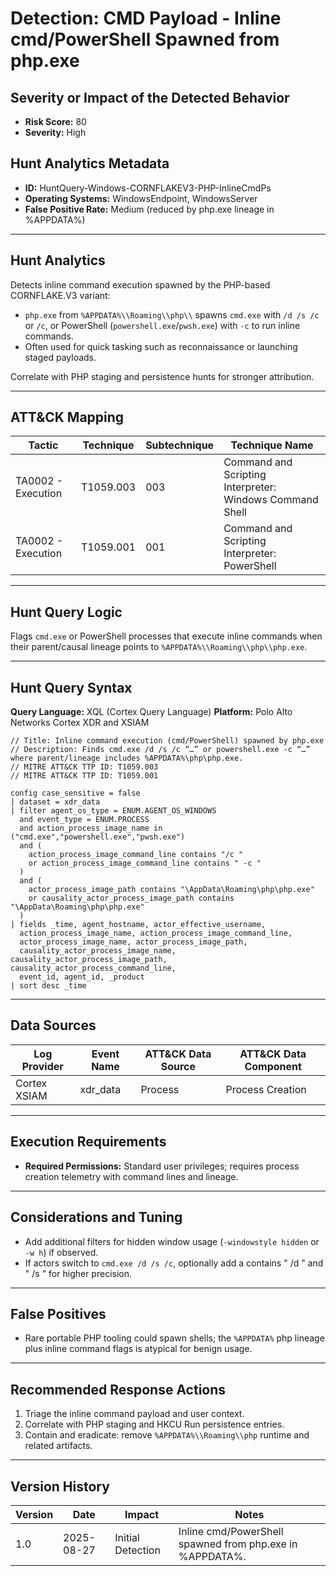 # Detection: CMD Payload - Inline cmd/PowerShell Spawned from php.exe

## Severity or Impact of the Detected Behavior
- **Risk Score:** 80
- **Severity:** High

## Hunt Analytics Metadata
- **ID:** HuntQuery-Windows-CORNFLAKEV3-PHP-InlineCmdPs
- **Operating Systems:** WindowsEndpoint, WindowsServer
- **False Positive Rate:** Medium (reduced by php.exe lineage in %APPDATA%)

---

## Hunt Analytics
Detects inline command execution spawned by the PHP-based CORNFLAKE.V3 variant:

- `php.exe` from `%APPDATA%\\Roaming\\php\\` spawns `cmd.exe` with `/d /s /c` or `/c`, or PowerShell (`powershell.exe`/`pwsh.exe`) with `-c` to run inline commands.
- Often used for quick tasking such as reconnaissance or launching staged payloads.

Correlate with PHP staging and persistence hunts for stronger attribution.

---

## ATT&CK Mapping

| Tactic              | Technique  | Subtechnique | Technique Name                           |
|---------------------|------------|--------------|------------------------------------------|
| TA0002 - Execution  | T1059.003  | 003          | Command and Scripting Interpreter: Windows Command Shell |
| TA0002 - Execution  | T1059.001  | 001          | Command and Scripting Interpreter: PowerShell |

---

## Hunt Query Logic
Flags `cmd.exe` or PowerShell processes that execute inline commands when their parent/causal lineage points to `%APPDATA%\\Roaming\\php\\php.exe`.

---

## Hunt Query Syntax

**Query Language:** XQL (Cortex Query Language)
**Platform:** Polo Alto Networks Cortex XDR and XSIAM

```xql
// Title: Inline command execution (cmd/PowerShell) spawned by php.exe
// Description: Finds cmd.exe /d /s /c “…” or powershell.exe -c “…” where parent/lineage includes %APPDATA%\php\php.exe.
// MITRE ATT&CK TTP ID: T1059.003
// MITRE ATT&CK TTP ID: T1059.001

config case_sensitive = false 
| dataset = xdr_data 
| filter agent_os_type = ENUM.AGENT_OS_WINDOWS 
  and event_type = ENUM.PROCESS 
  and action_process_image_name in ("cmd.exe","powershell.exe","pwsh.exe") 
  and ( 
    action_process_image_command_line contains "/c " 
    or action_process_image_command_line contains " -c " 
  ) 
  and ( 
    actor_process_image_path contains "\AppData\Roaming\php\php.exe" 
    or causality_actor_process_image_path contains "\AppData\Roaming\php\php.exe" 
  ) 
| fields _time, agent_hostname, actor_effective_username, 
  action_process_image_name, action_process_image_command_line, 
  actor_process_image_name, actor_process_image_path, 
  causality_actor_process_image_name, causality_actor_process_image_path, causality_actor_process_command_line, 
  event_id, agent_id, _product 
| sort desc _time 
```

---

## Data Sources

| Log Provider | Event Name | ATT&CK Data Source | ATT&CK Data Component |
|--------------|------------|--------------------|-----------------------|
| Cortex XSIAM | xdr_data   | Process            | Process Creation      |

---

## Execution Requirements
- **Required Permissions:** Standard user privileges; requires process creation telemetry with command lines and lineage.

---

## Considerations and Tuning
- Add additional filters for hidden window usage (`-windowstyle hidden` or `-w h`) if observed.
- If actors switch to `cmd.exe /d /s /c`, optionally add a contains " /d " and " /s " for higher precision.

---

## False Positives
- Rare portable PHP tooling could spawn shells; the `%APPDATA%` php lineage plus inline command flags is atypical for benign usage.

---

## Recommended Response Actions
1) Triage the inline command payload and user context.
2) Correlate with PHP staging and HKCU Run persistence entries.
3) Contain and eradicate: remove `%APPDATA%\\Roaming\\php` runtime and related artifacts.

---

## Version History

| Version | Date       | Impact              | Notes                                                                 |
|---------|------------|---------------------|-----------------------------------------------------------------------|
| 1.0     | 2025-08-27 | Initial Detection   | Inline cmd/PowerShell spawned from php.exe in %APPDATA%.              |
